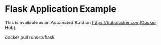 Flask Application Example
=========================

This is available as an Automated Build on https://hub.docker.com[Docker Hub].

   docker pull runseb/flask
